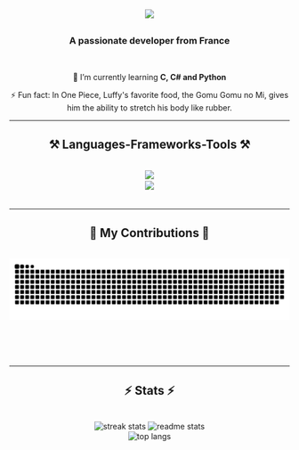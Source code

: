 <h1 align="center">
    <img src="https://readme-typing-svg.herokuapp.com?font=Fira+Code&weight=500&size=30&pause=1000&color=FFFFFF&center=true&random=false&width=435&lines=Welcome+%F0%9F%91%8B;I'm+Kamion" />
</h1>

<h3 align="center">A passionate developer from France</h3>

<br/>

<div align="center">

 🌱 I’m currently learning **C, C# and Python**

⚡ Fun fact: In One Piece, Luffy's favorite food, the Gomu Gomu no Mi, gives him the ability to stretch his body like rubber.
 </div>
 

 <hr/>
 
<h2 align="center">⚒️ Languages-Frameworks-Tools ⚒️</h2>
<br/>
<div align="center">
  <img src="https://skillicons.dev/icons?i=html,css,js,lua,python,c,php,powershell"/>
  <br>
  <img src="https://skillicons.dev/icons?i=discord,bots,vscode,github,nodejs,firebase,mongodb,mysql"/>
  <br>
</div>

<br/>
<hr/>

<div align="center">
  <h2>🐍 My Contributions 🐍</h2>
  <br>
  <img alt="snake eating my contributions" src="https://github.com/Kamionn/Kamionn/blob/main/workflows/games_snake.svg" />
  
  <br/><br/><br/>
</div>

<hr/>

<h2 align="center">⚡ Stats ⚡</h2>
<br>
<div align="center">

  <img width=390 src="https://github-readme-stats.vercel.app/api?username=Kamionn&show_icons=true&theme=gotham&include_all_commits=true&count_private=true" alt="streak stats"/>
  <img width=390 src="https://github-readme-stats.vercel.app/api?username=Kamionn&count_private=true&show_icons=true&theme=gotham&rank_icon=github&border_radius=10" alt="readme stats" />
  <br/>
  <img width=325 align="center" src="https://github-readme-stats.vercel.app/api/top-langs/?username=Kamionn&hide=HTML&langs_count=8&layout=compact&theme=gotham&border_radius=10&size_weight=0.5&count_weight=0.5&exclude_repo=github-readme-stats" alt="top langs" />
</div>
